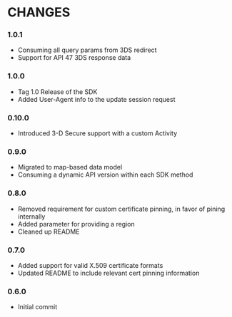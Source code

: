 # CHANGES

### 1.0.1
* Consuming all query params from 3DS redirect
* Support for API 47 3DS response data

### 1.0.0
* Tag 1.0 Release of the SDK
* Added User-Agent info to the update session request

### 0.10.0
* Introduced 3-D Secure support with a custom Activity

### 0.9.0
* Migrated to map-based data model
* Consuming a dynamic API version within each SDK method

### 0.8.0
* Removed requirement for custom certificate pinning, in favor of pining internally
* Added parameter for providing a region
* Cleaned up README

### 0.7.0
* Added support for valid X.509 certificate formats
* Updated README to include relevant cert pinning information

### 0.6.0
* Initial commit